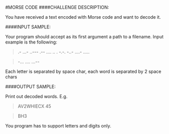 #MORSE CODE
####CHALLENGE DESCRIPTION:

You have received a text encoded with Morse code and want to decode it.

####INPUT SAMPLE:

Your program should accept as its first argument a path to a filename. Input example is the following:

>.- ...- ..--- .-- .... .. . -.-. -..-  ....- .....

>-... .... ...--

Each letter is separated by space char, each word is separated by 2 space chars

####OUTPUT SAMPLE:

Print out decoded words. E.g.

>AV2WHIECX 45

>BH3

You program has to support letters and digits only.